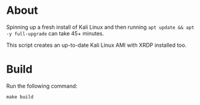 # About

Spinning up a fresh install of Kali Linux and then running `apt update && apt -y full-upgrade` can take 45+ minutes. 

This script creates an up-to-date Kali Linux AMI with XRDP installed too.
 

# Build

Run the following command:

```
make build
```
